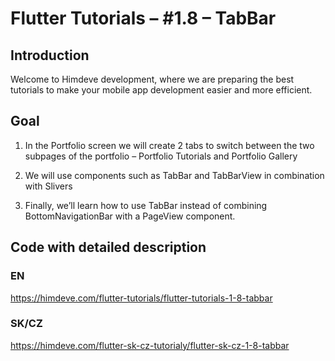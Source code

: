 # Flutter Tutorials – #1.8 – TabBar

## Introduction

Welcome to Himdeve development, where we are preparing the best tutorials to make your mobile app development easier and more efficient.

## Goal

1. In the Portfolio screen we will create 2 tabs to switch between the two subpages of the portfolio – Portfolio Tutorials and Portfolio Gallery

2. We will use components such as TabBar and TabBarView in combination with Slivers

3. Finally, we’ll learn how to use TabBar instead of combining BottomNavigationBar with a PageView component.

## Code with detailed description

### EN

https://himdeve.com/flutter-tutorials/flutter-tutorials-1-8-tabbar

### SK/CZ

https://himdeve.com/flutter-sk-cz-tutorialy/flutter-sk-cz-1-8-tabbar
